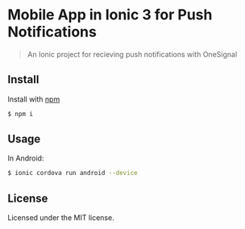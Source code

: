 # Mobile App in Ionic 3 for Push Notifications 

> An Ionic project for recieving push notifications with OneSignal

## Install

Install with [npm](https://www.npmjs.com/)

```sh
$ npm i 
```

## Usage

In Android:

```sh
$ ionic cordova run android --device
```

## License

Licensed under the MIT license.

